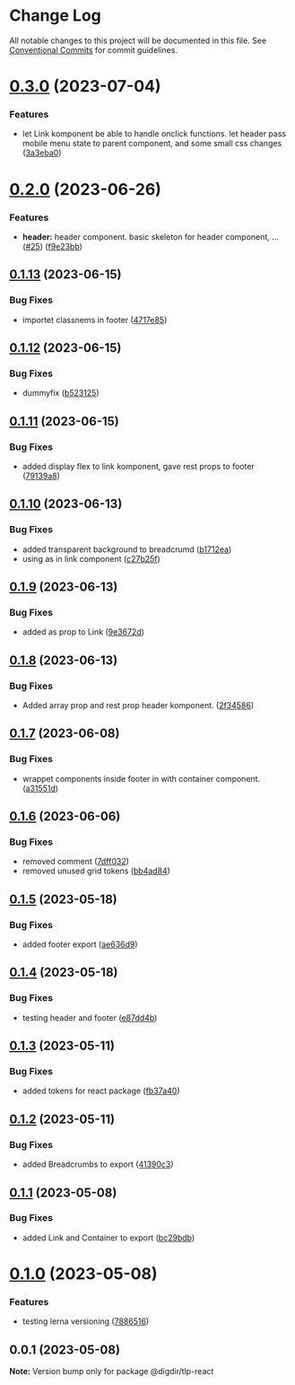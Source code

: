 # Change Log

All notable changes to this project will be documented in this file.
See [Conventional Commits](https://conventionalcommits.org) for commit guidelines.

# [0.3.0](https://github.com/felleslosninger/tlp-react/compare/@digdir/tlp-react@0.2.0...@digdir/tlp-react@0.3.0) (2023-07-04)

### Features

- let Link komponent be able to handle onclick functions. let header pass mobile menu state to parent component, and some small css changes ([3a3eba0](https://github.com/felleslosninger/tlp-react/commit/3a3eba06577c2c20da460d327d4f1bfbebb97729))

# [0.2.0](https://github.com/felleslosninger/tlp-react/compare/@digdir/tlp-react@0.1.13...@digdir/tlp-react@0.2.0) (2023-06-26)

### Features

- **header:** header component. basic skeleton for header component, … ([#25](https://github.com/felleslosninger/tlp-react/issues/25)) ([f9e23bb](https://github.com/felleslosninger/tlp-react/commit/f9e23bb3a410503453fb5ce1f8ffb07582f49673))

## [0.1.13](https://github.com/felleslosninger/tlp-react/compare/@digdir/tlp-react@0.1.12...@digdir/tlp-react@0.1.13) (2023-06-15)

### Bug Fixes

- importet classnems in footer ([4717e85](https://github.com/felleslosninger/tlp-react/commit/4717e85953faaf7903f52b3dc9972fec03c06d70))

## [0.1.12](https://github.com/felleslosninger/tlp-react/compare/@digdir/tlp-react@0.1.11...@digdir/tlp-react@0.1.12) (2023-06-15)

### Bug Fixes

- dummyfix ([b523125](https://github.com/felleslosninger/tlp-react/commit/b52312591ed95db518ddfcae054a8aef4ada5a2b))

## [0.1.11](https://github.com/felleslosninger/tlp-react/compare/@digdir/tlp-react@0.1.10...@digdir/tlp-react@0.1.11) (2023-06-15)

### Bug Fixes

- added display flex to link komponent, gave rest props to footer ([79139a8](https://github.com/felleslosninger/tlp-react/commit/79139a80bba18719479e306ad9f6b4f5b614b8dc))

## [0.1.10](https://github.com/felleslosninger/tlp-react/compare/@digdir/tlp-react@0.1.9...@digdir/tlp-react@0.1.10) (2023-06-13)

### Bug Fixes

- added transparent background to breadcrumd ([b1712ea](https://github.com/felleslosninger/tlp-react/commit/b1712ea823749d1cd4e0a3d57814091da180a3e1))
- using as in link component ([c27b25f](https://github.com/felleslosninger/tlp-react/commit/c27b25fb1a4fb20ebe279140ae059433596f1d71))

## [0.1.9](https://github.com/felleslosninger/tlp-react/compare/@digdir/tlp-react@0.1.8...@digdir/tlp-react@0.1.9) (2023-06-13)

### Bug Fixes

- added as prop to Link ([9e3672d](https://github.com/felleslosninger/tlp-react/commit/9e3672d569f044ccc2c861f7da0bb5c9d3ec8a74))

## [0.1.8](https://github.com/felleslosninger/tlp-react/compare/@digdir/tlp-react@0.1.7...@digdir/tlp-react@0.1.8) (2023-06-13)

### Bug Fixes

- Added array prop and rest prop header komponent. ([2f34586](https://github.com/felleslosninger/tlp-react/commit/2f34586f0ee426e3670dd25355742673bd5af620))

## [0.1.7](https://github.com/felleslosninger/tlp-react/compare/@digdir/tlp-react@0.1.6...@digdir/tlp-react@0.1.7) (2023-06-08)

### Bug Fixes

- wrappet components inside footer in with container component. ([a31551d](https://github.com/felleslosninger/tlp-react/commit/a31551da4635c57c6362a09dca0bec9239e53909))

## [0.1.6](https://github.com/felleslosninger/tlp-react/compare/@digdir/tlp-react@0.1.5...@digdir/tlp-react@0.1.6) (2023-06-06)

### Bug Fixes

- removed comment ([7dff032](https://github.com/felleslosninger/tlp-react/commit/7dff03279cab10227bce2419e3efbbbe6d5f7903))
- removed unused grid tokens ([bb4ad84](https://github.com/felleslosninger/tlp-react/commit/bb4ad84df6254b54ca69ae288ea36f01ab728631))

## [0.1.5](https://github.com/felleslosninger/tlp-react/compare/@digdir/tlp-react@0.1.4...@digdir/tlp-react@0.1.5) (2023-05-18)

### Bug Fixes

- added footer export ([ae636d9](https://github.com/felleslosninger/tlp-react/commit/ae636d9b26357210be333ef38b9ca204632d1302))

## [0.1.4](https://github.com/felleslosninger/tlp-react/compare/@digdir/tlp-react@0.1.3...@digdir/tlp-react@0.1.4) (2023-05-18)

### Bug Fixes

- testing header and footer ([e87dd4b](https://github.com/felleslosninger/tlp-react/commit/e87dd4bfbe68e3bedfdce4ba29b12be7ae19f9af))

## [0.1.3](https://github.com/felleslosninger/tlp-react/compare/@digdir/tlp-react@0.1.2...@digdir/tlp-react@0.1.3) (2023-05-11)

### Bug Fixes

- added tokens for react package ([fb37a40](https://github.com/felleslosninger/tlp-react/commit/fb37a40a88f0351a72c8f97309f27d3a0582894b))

## [0.1.2](https://github.com/felleslosninger/tlp-react/compare/@digdir/tlp-react@0.1.1...@digdir/tlp-react@0.1.2) (2023-05-11)

### Bug Fixes

- added Breadcrumbs to export ([41390c3](https://github.com/felleslosninger/tlp-react/commit/41390c3e853a524cdfc12ef5bc4202cb720784f6))

## [0.1.1](https://github.com/felleslosninger/tlp-react/compare/@digdir/tlp-react@0.1.0...@digdir/tlp-react@0.1.1) (2023-05-08)

### Bug Fixes

- added Link and Container to export ([bc29bdb](https://github.com/felleslosninger/tlp-react/commit/bc29bdb97546b6b68ef2c23105c3cba558612ff8))

# [0.1.0](https://github.com/felleslosninger/tlp-react/compare/@digdir/tlp-react@0.0.1...@digdir/tlp-react@0.1.0) (2023-05-08)

### Features

- testing lerna versioning ([7886516](https://github.com/felleslosninger/tlp-react/commit/788651639e3baa2251b734c153865d7e91298ef3))

## 0.0.1 (2023-05-08)

**Note:** Version bump only for package @digdir/tlp-react
